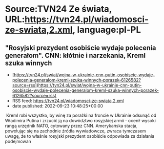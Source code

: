 # Source:TVN24 Ze świata, URL:https://tvn24.pl/wiadomosci-ze-swiata,2.xml, language:pl-PL

## "Rosyjski prezydent osobiście wydaje polecenia generałom". CNN: kłótnie i narzekania, Kreml szuka winnych
 - [https://tvn24.pl/swiat/wojna-w-ukrainie-cnn-putin-osobiscie-wydaje-polecenia-generalom-kreml-szuka-winnych-porazek-6126582?source=rss](https://tvn24.pl/swiat/wojna-w-ukrainie-cnn-putin-osobiscie-wydaje-polecenia-generalom-kreml-szuka-winnych-porazek-6126582?source=rss)
 - RSS feed: https://tvn24.pl/wiadomosci-ze-swiata,2.xml
 - date published: 2022-09-23 10:48:25+00:00

<img alt="" src="https://tvn24.pl/najnowsze/cdn-zdjecie-t7d0bf-putin-obserwuje-cwiczenia-wostok-2022-6126596/alternates/LANDSCAPE_1280" />
    Kreml robi wszystko, by winę za porażki na froncie w Ukrainie odsunąć od Władimira Putina i zrzucić ją na dowództwo rosyjskiej armii - ocenił wysoki rangą urzędnik NATO, cytowany przez CNN. Amerykańska stacja, powołując się na zachodnie źródła wywiadowcze, zwraca tymczasem uwagę, że to właśnie rosyjski prezydent osobiście odpowiada za działania podejmowan

